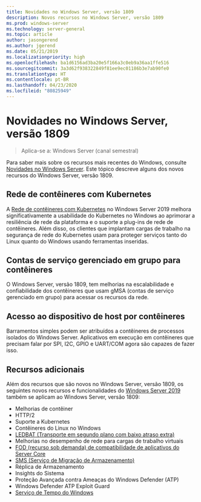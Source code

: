 ```yaml
---
title: Novidades no Windows Server, versão 1809
description: Novos recursos no Windows Server, versão 1809
ms.prod: windows-server
ms.technology: server-general
ms.topic: article
author: jasongerend
ms.author: jgerend
ms.date: 05/21/2019
ms.localizationpriority: high
ms.openlocfilehash: ba1d6156ad3ba20e5f166a3c0eb9a36aa1ffe516
ms.sourcegitcommit: 3a3d62f938322849f81ee9ec01186b3e7ab90fe0
ms.translationtype: HT
ms.contentlocale: pt-BR
ms.lasthandoff: 04/23/2020
ms.locfileid: "80825949"
---
```

# <a name="whats-new-in-windows-server-version-1809"></a>Novidades no Windows Server, versão 1809

>Aplica-se a: Windows Server (canal semestral)

Para saber mais sobre os recursos mais recentes do Windows, consulte [Novidades no Windows Server](whats-new-in-windows-server.md). Este tópico descreve alguns dos novos recursos do Windows Server, versão 1809.

## <a name="container-networking-with-kubernetes"></a>Rede de contêineres com Kubernetes

A [Rede de contêineres com Kubernetes](https://docs.microsoft.com/windows-server/networking/sdn/technologies/containers/container-networking-overview) no Windows Server 2019 melhora significativamente a usabilidade do Kubernetes no Windows ao aprimorar a resiliência de rede da plataforma e o suporte a plug-ins de rede de contêineres. Além disso, os clientes que implantam cargas de trabalho na segurança de rede do Kubernetes usam para proteger serviços tanto do Linux quanto do Windows usando ferramentas inseridas.

## <a name="group-managed-service-accounts-for-containers"></a>Contas de serviço gerenciado em grupo para contêineres

O Windows Server, versão 1809, tem melhorias na escalabilidade e confiabilidade dos contêineres que usam gMSA (contas de serviço gerenciado em grupo) para acessar os recursos da rede. 

## <a name="host-device-access-for-containers"></a>Acesso ao dispositivo de host por contêineres

Barramentos simples podem ser atribuídos a contêineres de processos isolados do Windows Server. Aplicativos em execução em contêineres que precisam falar por SPI, I2C, GPIO e UART/COM agora são capazes de fazer isso.

## <a name="additional-features"></a>Recursos adicionais
Além dos recursos que são novos no Windows Server, versão 1809, os seguintes novos recursos e funcionalidades do [Windows Server 2019](../get-started-19/get-started-19.md) também se aplicam ao Windows Server, versão 1809:

* Melhorias de contêiner
* HTTP/2
* Suporte a Kubernetes
* Contêineres do Linux no Windows
* [LEDBAT (Transporte em segundo plano com baixo atraso extra)](https://blogs.technet.microsoft.com/networking/2018/07/25/ledbat/)
* Melhorias no desempenho de rede para cargas de trabalho virtuais
* [FOD (recurso sob demanda) de compatibilidade de aplicativos do Server Core](https://docs.microsoft.com/windows-server/get-started-19/install-fod-19)
* [SMS (Serviço de Migração de Armazenamento)](../storage/whats-new-in-storage.md#storage-spaces-direct)
* Réplica de Armazenamento
* Insights do Sistema 
* Proteção Avançada contra Ameaças do Windows Defender (ATP)
* Windows Defender ATP Exploit Guard
* [Serviço de Tempo do Windows](https://docs.microsoft.com/windows-server/networking/windows-time-service/insider-preview)


